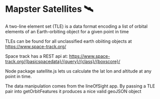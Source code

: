 # Mapster Satellites 🛰️

A two-line element set (TLE) is a data format encoding a list of orbital elements of an Earth-orbiting object for a given point in time

TLEs can be found for all unclassified earth obiiting objects at https://www.space-track.org/

Space track has a REST api at: https://www.space-track.org/{basicspacedata}/{query}/{class}/{boxscore}/

Node package satellite.js lets us calculate the lat lon and altitude at any point in time.

The data manipulation comes from the lineOfSight app. By passing a TLE pair into getOrbitFeatures it produces a nice valid geoJSON object
